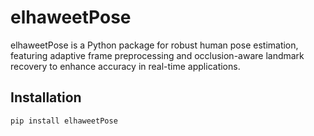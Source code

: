 # elhaweetPose

elhaweetPose is a Python package for robust human pose estimation, featuring adaptive frame preprocessing and occlusion-aware landmark recovery to enhance accuracy in real-time applications.

## Installation

```bash
pip install elhaweetPose